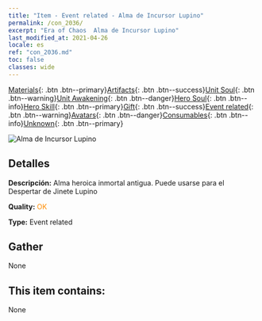 ```yaml
---
title: "Item - Event related - Alma de Incursor Lupino"
permalink: /con_2036/
excerpt: "Era of Chaos  Alma de Incursor Lupino"
last_modified_at: 2021-04-26
locale: es
ref: "con_2036.md"
toc: false
classes: wide
---
```

 [Materials](/ItemsES/){: .btn .btn--primary}[Artifacts](/ItemsES/Artifacts/){: .btn .btn--success}[Unit Soul](/ItemsES/UnitSoul/){: .btn .btn--warning}[Unit Awakening](/ItemsES/UnitAwakening/){: .btn .btn--danger}[Hero Soul](/ItemsES/HeroSoul/){: .btn .btn--info}[Hero Skill](/ItemsES/HeroSkill/){: .btn .btn--primary}[Gift](/ItemsES/Gift/){: .btn .btn--success}[Event related](/ItemsES/Events/){: .btn .btn--warning}[Avatars](/ItemsES/Avatars/){: .btn .btn--danger}[Consumables](/ItemsES/Consumables/){: .btn .btn--info}[Unknown](/ItemsES/Unknown/){: .btn .btn--primary}

 ![Alma de Incursor Lupino](/images/t/juexing_402.png)

## Detalles
 **Descripción:** Alma heroica inmortal antigua. Puede usarse para el Despertar de Jinete Lupino

 **Quality:** <span style="color: #FF8C00">OK</span>

 **Type:** Event related

## Gather

  None

## This item contains:

  None

